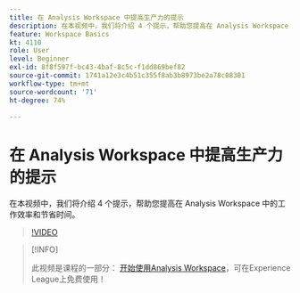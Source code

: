 ```yaml
---
title: 在 Analysis Workspace 中提高生产力的提示
description: 在本视频中，我们将介绍 4 个提示，帮助您提高在 Analysis Workspace 中的工作效率和节省时间。
feature: Workspace Basics
kt: 4110
role: User
level: Beginner
exl-id: 8f8f597f-bc43-4baf-8c5c-f1dd869bef82
source-git-commit: 1741a12e3c4b51c355f8ab3b8973be2a78c08301
workflow-type: tm+mt
source-wordcount: '71'
ht-degree: 74%

---
```


# 在 Analysis Workspace 中提高生产力的提示

在本视频中，我们将介绍 4 个提示，帮助您提高在 Analysis Workspace 中的工作效率和节省时间。

>[!VIDEO](https://video.tv.adobe.com/v/31157/?quality=12)

>[!INFO]
>
> 此视频是课程的一部分： [开始使用Analysis Workspace](https://experienceleague.adobe.com/?recommended=Analytics-U-1-2020.1.workspace)，可在Experience League上免费使用！
